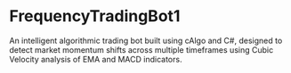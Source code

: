 # FrequencyTradingBot1
An intelligent algorithmic trading bot built using cAlgo and C#, designed to detect market momentum shifts across multiple timeframes using Cubic Velocity analysis of EMA and MACD indicators.
